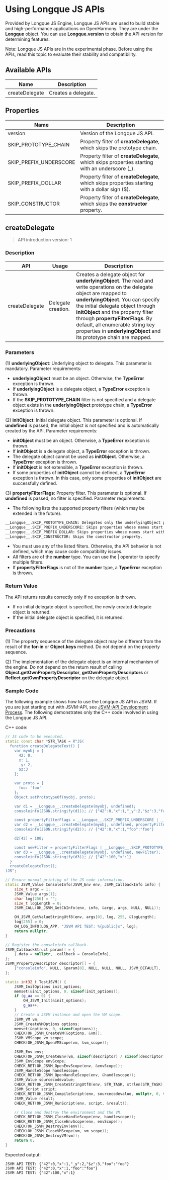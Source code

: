 # Using Longque JS APIs
Provided by Longque JS Engine, Longque JS APIs are used to build stable and high-performance applications on OpenHarmony. They are under the **__Longque__** object. You can use **__Longque__.version** to obtain the API version for determining features.

Note: Longque JS APIs are in the experimental phase. Before using the APIs, read this topic to evaluate their stability and compatibility.

## Available APIs
| Name                      | Description                           |
|----------------------------|-------------------------------------|
|createDelegate         | Creates a delegate.|

## Properties
| Name                      | Description                           |
|----------------------------|-------------------------------------|
|version         | Version of the Longque JS API.|
|SKIP_PROTOTYPE_CHAIN |Property filter of **createDelegate**, which skips the prototype chain.|
|SKIP_PREFIX_UNDERSCORE |Property filter of **createDelegate**, which skips properties starting with an underscore (_).|
|SKIP_PREFIX_DOLLAR |Property filter of **createDelegate**, which skips properties starting with a dollar sign ($).|
|SKIP_CONSTRUCTOR |Property filter of **createDelegate**, which skips the **constructor** property.|

## createDelegate
> API introduction version: 1

### Description
| API | Usage | Description|
| -- | -- | -- |
| createDelegate | Delegate creation.| Creates a delegate object for **underlyingObject**. The read and write operations on the delegate object are mapped to **underlyingObject**. You can specify the initial delegate object through **initObject** and the property filter through **propertyFilterFlags**. By default, all enumerable string key properties in **underlyingObject** and its prototype chain are mapped.

### Parameters
(1) **underlyingObject**: Underlying object to delegate. This parameter is mandatory. Parameter requirements:
- **underlyingObject** must be an object. Otherwise, the **TypeError** exception is thrown.
- If **underlyingObject** is a delegate object, a **TypeError** exception is thrown.
- If the **SKIP_PROTOTYPE_CHAIN** filter is not specified and a delegate object exists in the **underlyingObject** prototype chain, a **TypeError** exception is thrown.

(2) **initObject**: Initial delegate object. This parameter is optional. If **undefined** is passed, the initial object is not specified and is automatically created by the API. Parameter requirements:
- **initObject** must be an object. Otherwise, a **TypeError** exception is thrown.
- If **initObject** is a delegate object, a **TypeError** exception is thrown.
- The delegate object cannot be used as **initObject**. Otherwise, a **TypeError** exception is thrown.
- If **initObject** is not extensible, a **TypeError** exception is thrown.
- If some properties of **initObject** cannot be defined, a **TypeError** exception is thrown. In this case, only some properties of **initObject** are successfully defined.

(3) **propertyFilterFlags**: Property filter. This parameter is optional. If **undefined** is passed, no filter is specified. Parameter requirements:
- The following lists the supported property filters (which may be extended in the future).
```sh
__Longque__.SKIP_PROTOTYPE_CHAIN: Delegates only the underlyingObject properties and skips the prototype chain.
__Longque__.SKIP_PREFIX_UNDERSCORE: Skips properties whose names start with underscores (_).
__Longque__.SKIP_PREFIX_DOLLAR: Skips properties whose names start with dollar signs ($).
__Longque__.SKIP_CONSTRUCTOR: Skips the constructor property.
```
- You must use any of the listed filters. Otherwise, the API behavior is not defined, which may cause code compatibility issues.
- All filters are of the **number** type. You can use the | operator to specify multiple filters.
- If **propertyFilterFlags** is not of the **number** type, a **TypeError** exception is thrown.

### Return Value
The API returns results correctly only if no exception is thrown.
- If no initial delegate object is specified, the newly created delegate object is returned.
- If the initial delegate object is specified, it is returned.

### Precautions
(1) The property sequence of the delegate object may be different from the result of the **for-in** or **Object.keys** method. Do not depend on the property sequence.

(2) The implementation of the delegate object is an internal mechanism of the engine. Do not depend on the return result of calling **Object.getOwnPropertyDescriptor**, **getOwnPropertyDescriptors** or **Reflect.getOwnPropertyDescriptor** on the delegate object.

### Sample Code

The following example shows how to use the Longque JS API in JSVM. If you are just starting out with JSVM-API, see [JSVM-API Development Process](use-jsvm-process.md). The following demonstrates only the C++ code involved in using the Longque JS API.

C++ code:
``` cpp
// JS code to be executed.
static const char *STR_TASK = R"JS(
  function createDelegateTest() {
    var myobj = {
      42: 0,
      x: 1,
      _y: 2,
      $z:3
    };

    var proto = {
      foo: 'foo'
    };
    Object.setPrototypeOf(myobj, proto);

    var d1 = __Longque__.createDelegate(myobj, undefined);
    consoleinfo(JSON.stringify(d1)); // {"42":0,"x":1,"_y":2,"$z":3,"foo":"foo"}

    const propertyFilterFlags = __Longque__.SKIP_PREFIX_UNDERSCORE | __Longque__.SKIP_PREFIX_DOLLAR;
    var d2 = __Longque__.createDelegate(myobj, undefined, propertyFilterFlags);
    consoleinfo(JSON.stringify(d2)); // {"42":0,"x":1,"foo":"foo"}

    d2[42] = 100;

    const newFilter = propertyFilterFlags | __Longque__.SKIP_PROTOTYPE_CHAIN;
    var d3 = __Longque__.createDelegate(myobj, undefined, newFilter);
    consoleinfo(JSON.stringify(d3)); // {"42":100,"x":1}
  }
  createDelegateTest();
)JS";

// Ensure normal printing of the JS code information.
static JSVM_Value ConsoleInfo(JSVM_Env env, JSVM_CallbackInfo info) {
    size_t argc = 1;
    JSVM_Value args[1];
    char log[256] = "";
    size_t logLength = 0;
    JSVM_CALL(OH_JSVM_GetCbInfo(env, info, &argc, args, NULL, NULL));

    OH_JSVM_GetValueStringUtf8(env, args[0], log, 255, &logLength);
    log[255] = 0;
    OH_LOG_INFO(LOG_APP, "JSVM API TEST: %{public}s", log);
    return nullptr;
}

// Register the consoleinfo callback.
JSVM_CallbackStruct param[] = {
    {.data = nullptr, .callback = ConsoleInfo},
};
JSVM_PropertyDescriptor descriptor[] = {
    {"consoleinfo", NULL, &param[0], NULL, NULL, NULL, JSVM_DEFAULT},
};

static int32_t TestJSVM() {
    JSVM_InitOptions init_options;
    memset(&init_options, 0, sizeof(init_options));
    if (g_aa == 0) {
        OH_JSVM_Init(&init_options);
        g_aa++;
    }
    // Create a JSVM instance and open the VM scope.
    JSVM_VM vm;
    JSVM_CreateVMOptions options;
    memset(&options, 0, sizeof(options));
    CHECK(OH_JSVM_CreateVM(&options, &vm));
    JSVM_VMScope vm_scope;
    CHECK(OH_JSVM_OpenVMScope(vm, &vm_scope));

    JSVM_Env env;
    CHECK(OH_JSVM_CreateEnv(vm, sizeof(descriptor) / sizeof(descriptor[0]), descriptor, &env));
    JSVM_EnvScope envScope;
    CHECK_RET(OH_JSVM_OpenEnvScope(env, &envScope));
    JSVM_HandleScope handlescope;
    CHECK_RET(OH_JSVM_OpenHandleScope(env, &handlescope));
    JSVM_Value sourcecodevalue;
    CHECK_RET(OH_JSVM_CreateStringUtf8(env, STR_TASK, strlen(STR_TASK), &sourcecodevalue));
    JSVM_Script script;
    CHECK_RET(OH_JSVM_CompileScript(env, sourcecodevalue, nullptr, 0, true, nullptr, &script));
    JSVM_Value result;
    CHECK_RET(OH_JSVM_RunScript(env, script, &result));

    // Close and destroy the environment and the VM.
    CHECK_RET(OH_JSVM_CloseHandleScope(env, handlescope));
    CHECK_RET(OH_JSVM_CloseEnvScope(env, envScope));
    CHECK(OH_JSVM_DestroyEnv(env));
    CHECK(OH_JSVM_CloseVMScope(vm, vm_scope));
    CHECK(OH_JSVM_DestroyVM(vm));
    return 0;
}
```

Expected output:
```
JSVM API TEST: {"42":0,"x":1,"_y":2,"$z":3,"foo":"foo"}
JSVM API TEST: {"42":0,"x":1,"foo":"foo"}
JSVM API TEST: {"42":100,"x":1}
```
